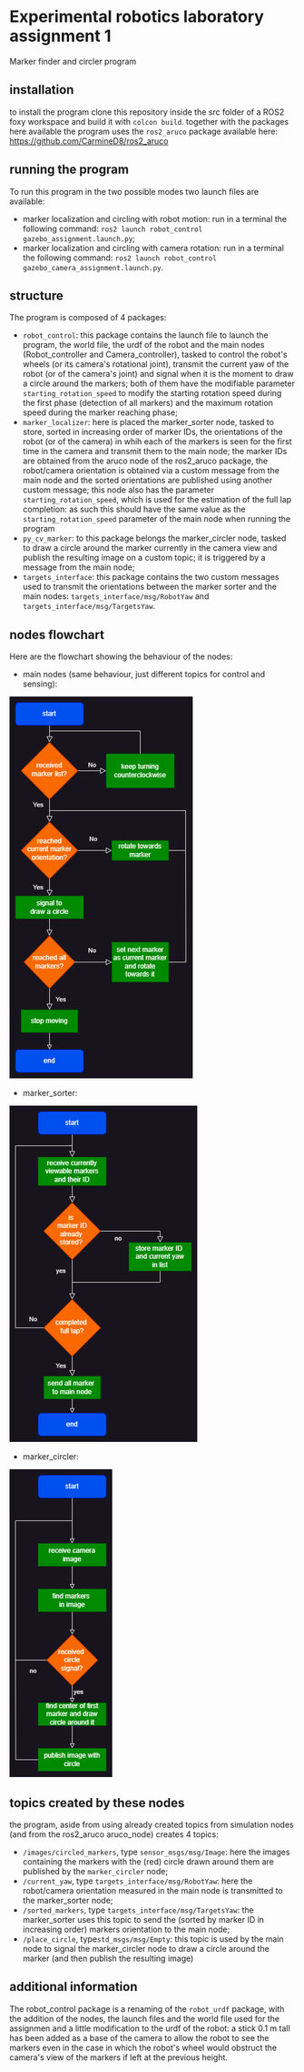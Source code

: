 # Experimental robotics laboratory assignment 1
Marker finder and circler program
## installation
to install the program clone this repository inside the src folder of a ROS2 foxy workspace and build it with `colcon build`.
together with the packages here available the program uses the `ros2_aruco` package available here: https://github.com/CarmineD8/ros2_aruco
## running the program
To run this program in the two possible modes two launch files are available:
- marker localization and circling with robot motion: run in a terminal the following command:
`ros2 launch robot_control gazebo_assignment.launch.py`;
- marker localization and circling with camera rotation: run in a terminal the following command:
`ros2 launch robot_control gazebo_camera_assignment.launch.py`.
## structure
The program is composed of 4 packages: 
- `robot_control`: this package contains the launch file to launch the program, the world file, the urdf of the robot and the main nodes (Robot_controller and Camera_controller), tasked to control the robot's wheels (or its camera's rotational joint), transmit the current yaw of the robot (or of the camera's joint) and signal when it is the moment to draw a circle around the markers; both of them have the modifiable parameter `starting_rotation_speed` to modify the starting rotation speed during the first phase (detection of all markers) and the maximum rotation speed during the marker reaching phase;
- `marker_localizer`: here is placed the marker_sorter node, tasked to store, sorted in increasing order of marker IDs, the orientations of the robot (or of the camera) in whih each of the markers is seen for the first time in the camera and transmit them to the main node; the marker IDs are obtained from the aruco node of the ros2_aruco package, the robot/camera orientation is obtained via a custom message from the main node and the sorted orientations are published using another custom message; this node also has the parameter `starting_rotation_speed`, which is used for the estimation of the full lap completion: as such this should have the same value as the `starting_rotation_speed` parameter of the main node when running the program
- `py_cv_marker`: to this package belongs the marker_circler node, tasked to draw a circle around the marker currently in the camera view and publish the resulting image on a custom topic; it is triggered by a message from the main node;
- `targets_interface`: this package contains the two custom messages used to transmit the orientations between the marker sorter and the main nodes: `targets_interface/msg/RobotYaw` and `targets_interface/msg/TargetsYaw`.
## nodes flowchart
Here are the flowchart showing the behaviour of the nodes:
- main nodes (same behaviour, just different topics for control and sensing):

![flowchart showing logic of the main/control nodes](flowcharts_images/main_control_image.png)
- marker_sorter:

![flowchart showing logic of the marker_sorter node](flowcharts_images/marker_sorter_image.png)
- marker_circler:

![flowchart showing logic of the marker_circler node](flowcharts_images/marker_circler_image.png)
## topics created by these nodes
the program, aside from using already created topics from simulation nodes (and from the ros2_aruco aruco_node) creates 4 topics:
- `/images/circled_markers`, type `sensor_msgs/msg/Image`: here the images containing the markers with the (red) circle drawn around them are published by the `marker_circler` node;
- `/current_yaw`, type `targets_interface/msg/RobotYaw`: here the robot/camera orientation measured in the main node is transmitted to the marker_sorter node;
- `/sorted_markers`, type `targets_interface/msg/TargetsYaw`: the marker_sorter uses this topic to send the (sorted by marker ID in increasing order) markers orientation to the main node;
- `/place_circle`, type`std_msgs/msg/Empty`: this topic is used by the main node to signal the marker_circler node to draw a circle around the marker (and then publish the resulting image)
## additional information
The robot_control package is a renaming of the `robot_urdf` package, with the addition of the nodes, the launch files and the world file used for the assignmen and a little modification to the urdf of the robot: a stick 0.1 m tall has been added as a base of the camera to allow the robot to see the markers even in the case in which the robot's wheel would obstruct the camera's view of the markers if left at the previous height.